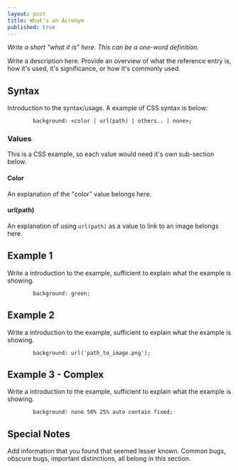 ```yaml
---
layout: post
title: What's an Acronym
published: true
---
```


*Write a short "what it is" here. This can be a one-word definition.*

Write a description here. Provide an overview of what the reference entry is, how it's used, it's significance, or how it's commonly used.


## Syntax

Introduction to the syntax/usage. A example of CSS syntax is below:

```
		background: <color | url(path) | others.. | none>;
```

### Values

This is a CSS example, so each value would need it's own sub-section below.

#### Color

An explanation of the "color" value belongs here.

#### url(path)

An explanation of using `url(path)` as a value to link to an image belongs here.

## Example 1

Write a introduction to the example, sufficient to explain what the example is showing.

```
		background: green;
```

## Example 2

Write a introduction to the example, sufficient to explain what the example is showing.

```
		background: url('path_to_image.png');
```

## Example 3 - Complex

Write a introduction to the example, sufficient to explain what the example is showing.

```
		background: none 50% 25% auto contain fixed;
```

## Special Notes

Add information that you found that seemed lesser known. Common bugs, obscure bugs, important distinctions, all belong in this section.
